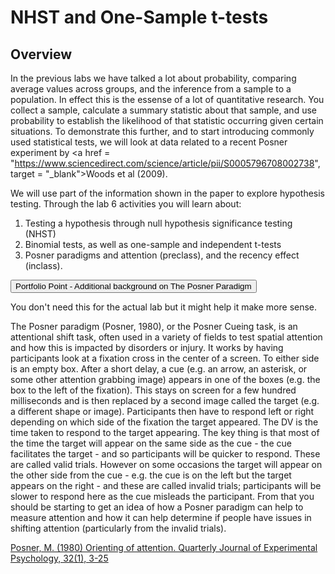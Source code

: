 
# NHST and One-Sample t-tests

## Overview

In the previous labs we have talked a lot about probability, comparing average values across groups, and the inference from a sample to a population. In effect this is the essense of a lot of quantitative research. You  collect a sample, calculate a summary statistic about that sample, and use probability to establish the likelihood of that statistic occurring given certain situations. To demonstrate this further, and to start introducing commonly used statistical tests, we will look at data related to a recent Posner experiment by <a href = "https://www.sciencedirect.com/science/article/pii/S0005796708002738", target = "_blank">Woods et al (2009)</a>.

We will use part of the information shown in the paper to explore hypothesis testing. Through the lab 6 activities you will learn about:

1. Testing a hypothesis through null hypothesis significance testing (NHST)
2. Binomial tests, as well as one-sample and independent t-tests
3. Posner paradigms and attention (preclass), and the recency effect (inclass).


<div class='solution'><button>Portfolio Point - Additional background on The Posner Paradigm</button>

<div class="info">
<p>You don't need this for the actual lab but it might help it make more sense.</p>
<p>The Posner paradigm (Posner, 1980), or the Posner Cueing task, is an attentional shift task, often used in a variety of fields to test spatial attention and how this is impacted by disorders or injury. It works by having participants look at a fixation cross in the center of a screen. To either side is an empty box. After a short delay, a cue (e.g. an arrow, an asterisk, or some other attention grabbing image) appears in one of the boxes (e.g. the box to the left of the fixation). This stays on screen for a few hundred milliseconds and is then replaced by a second image called the target (e.g. a different shape or image). Participants then have to respond left or right depending on which side of the fixation the target appeared. The DV is the time taken to respond to the target appearing. The key thing is that most of the time the target will appear on the same side as the cue - the cue facilitates the target - and so participants will be quicker to respond. These are called valid trials. However on some occasions the target will appear on the other side from the cue - e.g. the cue is on the left but the target appears on the right - and these are called invalid trials; participants will be slower to respond here as the cue misleads the participant. From that you should be starting to get an idea of how a Posner paradigm can help to measure attention and how it can help determine if people have issues in shifting attention (particularly from the invalid trials).</p>
<p><a href="https://www.tandfonline.com/doi/abs/10.1080/00335558008248231", target = "_blank">Posner, M. (1980) Orienting of attention. Quarterly Journal of Experimental Psychology, 32(1), 3-25</a></p>
</div>

</div>

